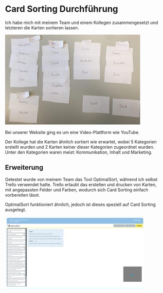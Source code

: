 # Card Sorting Durchführung
Ich habe mich mit meinem Team und einem Kollegen zusammengesetzt und letzteren die Karten sortieren lassen.

![sorted](sorted.png)

Bei unserer Website ging es um eine Video-Plattform wie YouTube.

Der Kollege hat die Karten ähnlich sortiert wie erwartet, wobei 5 Kategorien erstellt wurden und 2 Karten keiner dieser Kategorien zugeordnet wurden. Unter den Kategorien waren meist: Kommunikation, Inhalt und Marketing.

## Erweiterung
Getestet wurde von meinem Team das Tool OptimalSort, während ich selbst Trello verwendet hatte.
Trello erlaubt das erstellen und drucken von Karten, mit angepassten Felder und Farben, wodurch sich Card Sorting einfach vorbereiten lässt.

OptimalSort funktioniert ähnlich, jedoch ist dieses speziell auf Card Sorting ausgelegt.

![sorted](optimal.png)